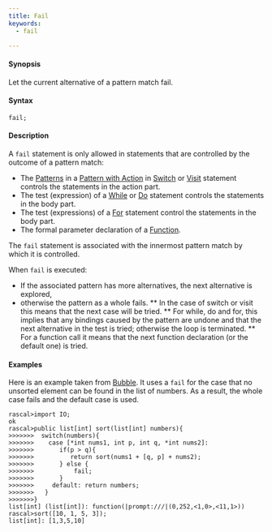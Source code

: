 ```yaml
---
title: Fail
keywords:
  - fail

---
```


#### Synopsis

Let the current alternative of a pattern match fail.

#### Syntax

`fail;`

#### Description

A `fail` statement is only allowed in statements that are controlled by the outcome of a pattern match:

*  The [Patterns](../../../Rascal/Patterns/index.md) in a [Pattern with Action](../../../Rascal/Expressions/Visit/PatternWithAction/index.md) in [Switch](../../../Rascal/Statements/Switch/index.md) or [Visit](../../../Rascal/Statements/Visit/index.md) statement controls the statements in the action part.
*  The test (expression) of a [While](../../../Rascal/Statements/While/index.md) or [Do](../../../Rascal/Statements/Do/index.md) statement controls the statements in the body part.
*  The test (expressions) of a [For](../../../Rascal/Statements/For/index.md) statement control the statements in the body part.
*  The formal parameter declaration of a [Function](../../../Rascal/Declarations/Function/index.md).


The `fail` statement is associated with the innermost pattern match by which it is controlled.

When `fail` is executed:

*  If the associated pattern has more alternatives, the next alternative is explored,
*  otherwise the pattern as a whole fails. 
   ** In the case of switch or visit this means that the next case will be tried.
   ** For while, do and for, this implies that any bindings caused by the pattern are undone and that the next 
      alternative in the test is tried; otherwise the loop is terminated.
   ** For a function call it means that the next function declaration (or the default one) is tried.

#### Examples

Here is an example taken from [Bubble](../../../Recipes/Basic/Bubble/index.md). 
It uses a `fail` for the case that no unsorted element can be found in the list of numbers.
As a result, the whole case fails and the default case is used.

```rascal-shell 
rascal>import IO;
ok
rascal>public list[int] sort(list[int] numbers){
>>>>>>>  switch(numbers){
>>>>>>>    case [*int nums1, int p, int q, *int nums2]:
>>>>>>>       if(p > q){
>>>>>>>          return sort(nums1 + [q, p] + nums2);
>>>>>>>       } else {
>>>>>>>       	  fail;
>>>>>>>       }
>>>>>>>     default: return numbers;
>>>>>>>   }
>>>>>>>}
list[int] (list[int]): function(|prompt:///|(0,252,<1,0>,<11,1>))
rascal>sort([10, 1, 5, 3]);
list[int]: [1,3,5,10]
```


